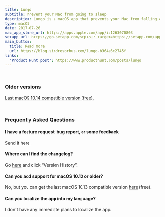 ```yaml
---
title: Lungo
subtitle: Prevent your Mac from going to sleep
description: Lungo is a macOS app that prevents your Mac from falling asleep and your screen from dimming.
type: macOS
date: 2017-07-26
mac_app_store_url: https://apps.apple.com/app/id1263070803
setapp_url: https://go.setapp.com/stp181?_target=https://setapp.com/apps/lungo
main_button:
  title: Read more
  url: https://blog.sindresorhus.com/lungo-b364a6c2745f
links:
  'Product Hunt post': https://www.producthunt.com/posts/lungo
---
```


<br>

### Older versions

[Last macOS 10.14 compatible version (free).](https://github.com/sindresorhus/meta/files/5507155/Lungo-1-7-0.zip)

<br>

<h3 id="faq">Frequently Asked Questions</h3>

#### I have a feature request, bug report, or some feedback

[Send it here.](https://sindresorhus.com/feedback/?product=Lungo&referrer=Website-FAQ)

#### Where can I find the changelog?

Go [here](https://apps.apple.com/app/id1263070803) and click “Version History”.

#### Can you add support for macOS 10.13 or older?

No, but you can get the last macOS 10.13 compatible version [here](https://github.com/sindresorhus/meta/files/4556911/Lungo-1.6.0-High-Sierra.zip) (free).

#### Can you localize the app into my language?

I don't have any immediate plans to localize the app.
